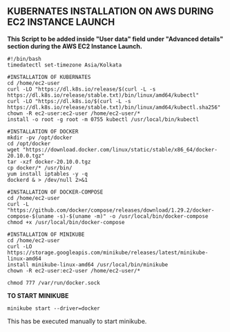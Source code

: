 ## KUBERNATES INSTALLATION ON AWS DURING EC2 INSTANCE LAUNCH

**This Script to be added inside "User data" field under "Advanced details" section during the AWS EC2 Instance Launch.**

```
#!/bin/bash
timedatectl set-timezone Asia/Kolkata

#INSTALLATION OF KUBERNATES
cd /home/ec2-user
curl -LO "https://dl.k8s.io/release/$(curl -L -s https://dl.k8s.io/release/stable.txt)/bin/linux/amd64/kubectl"
curl -LO "https://dl.k8s.io/$(curl -L -s https://dl.k8s.io/release/stable.txt)/bin/linux/amd64/kubectl.sha256"
chown -R ec2-user:ec2-user /home/ec2-user/*
install -o root -g root -m 0755 kubectl /usr/local/bin/kubectl

#INSTALLATION OF DOCKER
mkdir -pv /opt/docker
cd /opt/docker
wget "https://download.docker.com/linux/static/stable/x86_64/docker-20.10.0.tgz"
tar -xzf docker-20.10.0.tgz
cp docker/* /usr/bin/
yum install iptables -y -q
dockerd & > /dev/null 2>&1

#INSTALLATION OF DOCKER-COMPOSE
cd /home/ec2-user
curl -L "https://github.com/docker/compose/releases/download/1.29.2/docker-compose-$(uname -s)-$(uname -m)" -o /usr/local/bin/docker-compose
chmod +x /usr/local/bin/docker-compose

#INSTALLATION OF MINIKUBE
cd /home/ec2-user
curl -LO https://storage.googleapis.com/minikube/releases/latest/minikube-linux-amd64
install minikube-linux-amd64 /usr/local/bin/minikube
chown -R ec2-user:ec2-user /home/ec2-user/*

chmod 777 /var/run/docker.sock
```

**TO START MINIKUBE**
```
minikube start --driver=docker
```
This has be executed manually to start minikube.
